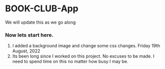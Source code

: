 # BOOK-CLUB-App

We will update this as we go along

### Now lets start here.
1. I added a background image and change some css changes. Friday 19th August, 2022
2. Its been long since I worked on this project. No excuses to be made. I need to spend time on this no matter how busy I may be.
